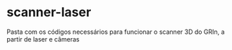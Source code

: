 # scanner-laser
Pasta com os códigos necessários para funcionar o scanner 3D do GRIn, a partir de laser e câmeras
